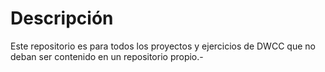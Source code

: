# Descripción

Este repositorio es para todos los proyectos y ejercicios de DWCC que no deban ser contenido en un repositorio propio.-